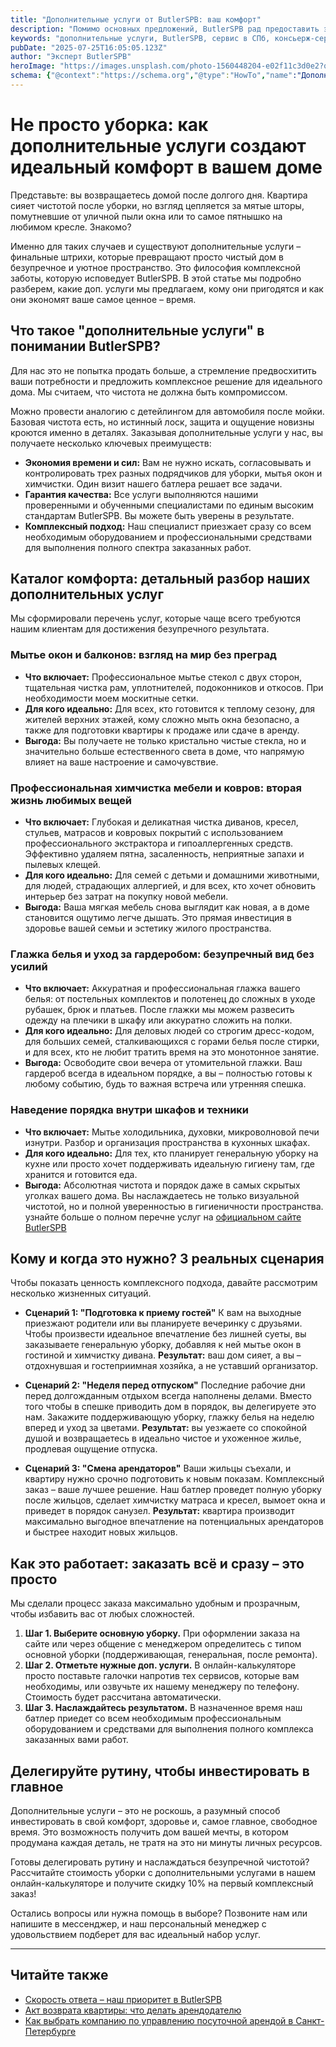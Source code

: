 ```yaml
---
title: "Дополнительные услуги от ButlerSPB: ваш комфорт"
description: "Помимо основных предложений, ButlerSPB рад предоставить эксклюзивные дополнительные услуги, созданные для вашего максимального удобства и экономии времени."
keywords: "дополнительные услуги, ButlerSPB, сервис в СПб, консьерж-сервис, комфорт, персональный ассистент"
pubDate: "2025-07-25T16:05:05.123Z"
author: "Эксперт ButlerSPB"
heroImage: "https://images.unsplash.com/photo-1560448204-e02f11c3d0e2?q=80&w=2070&auto=format&fit=crop"
schema: {"@context":"https://schema.org","@type":"HowTo","name":"Дополнительные услуги от ButlerSPB: ваш комфорт","description":"Помимо основных предложений, ButlerSPB рад предоставить эксклюзивные дополнительные услуги, созданные для вашего максимального удобства и экономии времени.","image":{"@type":"ImageObject","url":"https://images.unsplash.com/photo-1560448204-e02f11c3d0e2?q=80&w=2070&auto=format&fit=crop"},"aggregateRating":{"@type":"AggregateRating","ratingValue":"4.7","reviewCount":530,"bestRating":"5","worstRating":"1"},"publisher":{"@type":"Organization","name":"Блог ButlerSPB","logo":{"@type":"ImageObject","url":"https://butlerspb-blog.netlify.app/favicon.ico"}},"mainEntityOfPage":{"@type":"WebPage","@id":"https://butlerspb-blog.netlify.app/blog/dop-uslugi/"}}
---
```

# Не просто уборка: как дополнительные услуги создают идеальный комфорт в вашем доме

Представьте: вы возвращаетесь домой после долгого дня. Квартира сияет чистотой после уборки, но взгляд цепляется за мятые шторы, помутневшие от уличной пыли окна или то самое пятнышко на любимом кресле. Знакомо?

Именно для таких случаев и существуют дополнительные услуги – финальные штрихи, которые превращают просто чистый дом в безупречное и уютное пространство. Это философия комплексной заботы, которую исповедует ButlerSPB. В этой статье мы подробно разберем, какие доп. услуги мы предлагаем, кому они пригодятся и как они экономят ваше самое ценное – время.

## Что такое "дополнительные услуги" в понимании ButlerSPB?

Для нас это не попытка продать больше, а стремление предвосхитить ваши потребности и предложить комплексное решение для идеального дома. Мы считаем, что чистота не должна быть компромиссом.

Можно провести аналогию с детейлингом для автомобиля после мойки. Базовая чистота есть, но истинный лоск, защита и ощущение новизны кроются именно в деталях. Заказывая дополнительные услуги у нас, вы получаете несколько ключевых преимуществ:

*   **Экономия времени и сил:** Вам не нужно искать, согласовывать и контролировать трех разных подрядчиков для уборки, мытья окон и химчистки. Один визит нашего батлера решает все задачи.
*   **Гарантия качества:** Все услуги выполняются нашими проверенными и обученными специалистами по единым высоким стандартам ButlerSPB. Вы можете быть уверены в результате.
*   **Комплексный подход:** Наш специалист приезжает сразу со всем необходимым оборудованием и профессиональными средствами для выполнения полного спектра заказанных работ.

## Каталог комфорта: детальный разбор наших дополнительных услуг

Мы сформировали перечень услуг, которые чаще всего требуются нашим клиентам для достижения безупречного результата.

### Мытье окон и балконов: взгляд на мир без преград

*   **Что включает:** Профессиональное мытье стекол с двух сторон, тщательная чистка рам, уплотнителей, подоконников и откосов. При необходимости моем москитные сетки.
*   **Для кого идеально:** Для всех, кто готовится к теплому сезону, для жителей верхних этажей, кому сложно мыть окна безопасно, а также для подготовки квартиры к продаже или сдаче в аренду.
*   **Выгода:** Вы получаете не только кристально чистые стекла, но и значительно больше естественного света в доме, что напрямую влияет на ваше настроение и самочувствие.

### Профессиональная химчистка мебели и ковров: вторая жизнь любимых вещей

*   **Что включает:** Глубокая и деликатная чистка диванов, кресел, стульев, матрасов и ковровых покрытий с использованием профессионального экстрактора и гипоаллергенных средств. Эффективно удаляем пятна, засаленность, неприятные запахи и пылевых клещей.
*   **Для кого идеально:** Для семей с детьми и домашними животными, для людей, страдающих аллергией, и для всех, кто хочет обновить интерьер без затрат на покупку новой мебели.
*   **Выгода:** Ваша мягкая мебель снова выглядит как новая, а в доме становится ощутимо легче дышать. Это прямая инвестиция в здоровье вашей семьи и эстетику жилого пространства.

### Глажка белья и уход за гардеробом: безупречный вид без усилий

*   **Что включает:** Аккуратная и профессиональная глажка вашего белья: от постельных комплектов и полотенец до сложных в уходе рубашек, брюк и платьев. После глажки мы можем развесить одежду на плечики в шкафу или аккуратно сложить на полки.
*   **Для кого идеально:** Для деловых людей со строгим дресс-кодом, для больших семей, сталкивающихся с горами белья после стирки, и для всех, кто не любит тратить время на это монотонное занятие.
*   **Выгода:** Освободите свои вечера от утомительной глажки. Ваш гардероб всегда в идеальном порядке, а вы – полностью готовы к любому событию, будь то важная встреча или утренняя спешка.

### Наведение порядка внутри шкафов и техники

*   **Что включает:** Мытье холодильника, духовки, микроволновой печи изнутри. Разбор и организация пространства в кухонных шкафах.
*   **Для кого идеально:** Для тех, кто планирует генеральную уборку на кухне или просто хочет поддерживать идеальную гигиену там, где хранится и готовится еда.
*   **Выгода:** Абсолютная чистота и порядок даже в самых скрытых уголках вашего дома. Вы наслаждаетесь не только визуальной чистотой, но и полной уверенностью в гигиеничности пространства. узнайте больше о полном перечне услуг на <a href="https://butlerspb.ru/uslugi" target="_blank" rel="nofollow">официальном сайте ButlerSPB</a>

## Кому и когда это нужно? 3 реальных сценария

Чтобы показать ценность комплексного подхода, давайте рассмотрим несколько жизненных ситуаций.

*   **Сценарий 1: "Подготовка к приему гостей"**
    К вам на выходные приезжают родители или вы планируете вечеринку с друзьями. Чтобы произвести идеальное впечатление без лишней суеты, вы заказываете генеральную уборку, добавляя к ней мытье окон в гостиной и химчистку дивана. **Результат:** ваш дом сияет, а вы – отдохнувшая и гостеприимная хозяйка, а не уставший организатор.

*   **Сценарий 2: "Неделя перед отпуском"**
    Последние рабочие дни перед долгожданным отдыхом всегда наполнены делами. Вместо того чтобы в спешке приводить дом в порядок, вы делегируете это нам. Закажите поддерживающую уборку, глажку белья на неделю вперед и уход за цветами. **Результат:** вы уезжаете со спокойной душой и возвращаетесь в идеально чистое и ухоженное жилье, продлевая ощущение отпуска.

*   **Сценарий 3: "Смена арендаторов"**
    Ваши жильцы съехали, и квартиру нужно срочно подготовить к новым показам. Комплексный заказ – ваше лучшее решение. Наш батлер проведет полную уборку после жильцов, сделает химчистку матраса и кресел, вымоет окна и приведет в порядок санузел. **Результат:** квартира производит максимально выгодное впечатление на потенциальных арендаторов и быстрее находит новых жильцов.

## Как это работает: заказать всё и сразу – это просто

Мы сделали процесс заказа максимально удобным и прозрачным, чтобы избавить вас от любых сложностей.

1.  **Шаг 1. Выберите основную уборку.** При оформлении заказа на сайте или через общение с менеджером определитесь с типом основной уборки (поддерживающая, генеральная, после ремонта).
2.  **Шаг 2. Отметьте нужные доп. услуги.** В онлайн-калькуляторе просто поставьте галочки напротив тех сервисов, которые вам необходимы, или озвучьте их нашему менеджеру по телефону. Стоимость будет рассчитана автоматически.
3.  **Шаг 3. Наслаждайтесь результатом.** В назначенное время наш батлер приедет со всем необходимым профессиональным оборудованием и средствами для выполнения полного комплекса заказанных вами работ.

## Делегируйте рутину, чтобы инвестировать в главное

Дополнительные услуги – это не роскошь, а разумный способ инвестировать в свой комфорт, здоровье и, самое главное, свободное время. Это возможность получить дом вашей мечты, в котором продумана каждая деталь, не тратя на это ни минуты личных ресурсов.

Готовы делегировать рутину и наслаждаться безупречной чистотой? Рассчитайте стоимость уборки с дополнительными услугами в нашем онлайн-калькуляторе и получите скидку 10% на первый комплексный заказ!

Остались вопросы или нужна помощь в выборе? Позвоните нам или напишите в мессенджер, и наш персональный менеджер с удовольствием подберет для вас идеальный набор услуг.

---

## Читайте также

*   [Скорость ответа – наш приоритет в ButlerSPB](/blog/otvety-operativnye/)
*   [Акт возврата квартиры: что делать арендодателю](/blog/akt-vozvrata-kvartiry-chto-delat-esli-arendator-ego-ne-podpisyvaet/)
*   [Как выбрать компанию по управлению посуточной арендой в Санкт-Петербурге](/blog/kak-vybrat-kompaniyu-po-upravleniyu-posutochnoy-arendoy-v-sankt-peterburge/)

